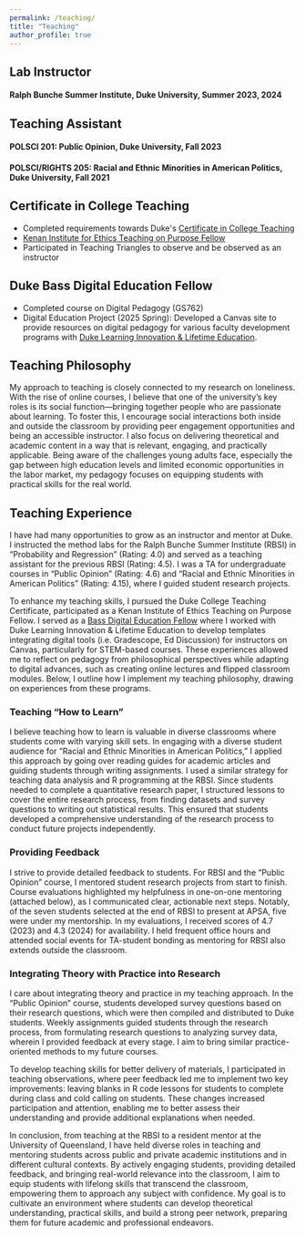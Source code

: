 ```yaml
---
permalink: /teaching/
title: "Teaching"
author_profile: true
---
```


## Lab Instructor
#### Ralph Bunche Summer Institute, Duke University, Summer 2023, 2024 


## Teaching Assistant

#### POLSCI 201: Public Opinion, Duke University, Fall 2023

#### POLSCI/RIGHTS 205: Racial and Ethnic Minorities in American Politics, Duke University, Fall 2021


## Certificate in College Teaching
+ Completed requirements towards Duke's [Certificate in College Teaching](https://gradschool.duke.edu/professional-development/programs/certificate-college-teaching/)
+ [Kenan Institute for Ethics Teaching on Purpose Fellow](https://kenan.ethics.duke.edu/teaching-on-purpose/#:~:text=Teaching%20on%20Purpose%20brings%20doctoral,will%20help%20their%20students%20flourish) 
+ Participated in Teaching Triangles to observe and be observed as an instructor 


## Duke Bass Digital Education Fellow
+ Completed course on Digital Pedagogy (GS762)
+ Digital Education Project (2025 Spring): Developed a Canvas site to provide resources on digital pedagogy for various faculty development programs with [Duke Learning Innovation & Lifetime Education](https://lile.duke.edu/). 

## Teaching Philosophy
My approach to teaching is closely connected to my research on loneliness. With the rise of online courses, I believe that one of the university’s key roles is its social function—bringing together people who are passionate about learning. To foster this, I encourage social interactions both inside and outside the classroom by providing peer engagement opportunities and being an accessible instructor. I also focus on delivering theoretical and academic content in a way that is relevant, engaging, and practically applicable. Being aware of the challenges young adults face, especially the gap between high education levels and limited economic opportunities in the labor market, my pedagogy focuses on equipping students with practical skills for the real world. 

## Teaching Experience
I have had many opportunities to grow as an instructor and mentor at Duke. I instructed the method labs for the Ralph Bunche Summer Institute (RBSI) in “Probability and Regression” (Rating: 4.0) and served as a teaching assistant for the previous RBSI (Rating: 4.5). I was a TA for undergraduate courses in “Public Opinion” (Rating: 4.6) and “Racial and Ethnic Minorities in American Politics” (Rating: 4.15), where I guided student research projects.  

To enhance my teaching skills, I pursued the Duke College Teaching Certificate, participated as a Kenan Institute of Ethics Teaching on Purpose Fellow. I served as a [Bass Digital Education Fellow](https://lile.duke.edu/learning-networks-communities/bass-digital-education-fellows-1/) where I worked with Duke Learning Innovation & Lifetime Education to develop templates integrating digital tools (i.e. Gradescope, Ed Discussion) for instructors on Canvas, particularly for STEM-based courses. These experiences allowed me to reflect on pedagogy from philosophical perspectives while adapting to digital advances, such as creating online lectures and flipped classroom modules. Below, I outline how I implement my teaching philosophy, drawing on experiences from these programs. 

### Teaching “How to Learn”
I believe teaching how to learn is valuable in diverse classrooms where students come with varying skill sets. In engaging with a diverse student audience for “Racial and Ethnic Minorities in American Politics,” I applied this approach by going over reading guides for academic articles and guiding students through writing assignments.  I used a similar strategy for teaching data analysis and R programming at the RBSI. Since students needed to complete a quantitative research paper, I structured lessons to cover the entire research process, from finding datasets and survey questions to writing out statistical results. This ensured that students developed a comprehensive understanding of the research process to conduct future projects independently.

### Providing Feedback
I strive to provide detailed feedback to students. For RBSI and the “Public Opinion” course, I mentored student research projects from start to finish. Course evaluations highlighted my helpfulness in one-on-one mentoring (attached below), as I communicated clear, actionable next steps. Notably, of the seven students selected at the end of RBSI to present at APSA, five were under my mentorship. In my evaluations, I received scores of 4.7 (2023) and 4.3 (2024) for availability. I held frequent office hours and attended social events for TA-student bonding as mentoring for RBSI also extends outside the classroom. 

### Integrating Theory with Practice into Research
I care about integrating theory and practice in my teaching approach. In the “Public Opinion” course, students developed survey questions based on their research questions, which were then compiled and distributed to Duke students. Weekly assignments guided students through the research process, from formulating research questions to analyzing survey data, wherein I provided feedback at every stage. I aim to bring similar practice-oriented methods to my future courses. 

To develop teaching skills for better delivery of materials, I participated in teaching observations, where peer feedback led me to implement two key improvements: leaving blanks in R code lessons for students to complete during class and cold calling on students. These changes increased participation and attention, enabling me to better assess their understanding and provide additional explanations when needed.

In conclusion, from teaching at the RBSI to a resident mentor at the University of Queensland, I have held diverse roles in teaching and mentoring students across public and private academic institutions and in different cultural contexts. By actively engaging students, providing detailed feedback, and bringing real-world relevance into the classroom, I aim to equip students with lifelong skills that transcend the classroom, empowering them to approach any subject with confidence. My goal is to cultivate an environment where students can develop theoretical understanding, practical skills, and build a strong peer network, preparing them for future academic and professional endeavors.


